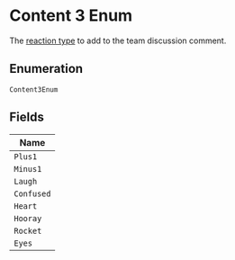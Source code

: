 
# Content 3 Enum

The [reaction type](https://docs.github.com/rest/reference/reactions#reaction-types) to add to the team discussion comment.

## Enumeration

`Content3Enum`

## Fields

| Name |
|  --- |
| `Plus1` |
| `Minus1` |
| `Laugh` |
| `Confused` |
| `Heart` |
| `Hooray` |
| `Rocket` |
| `Eyes` |

